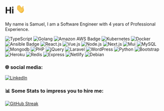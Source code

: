 # Hi <img src="https://github.com/timokonkwo/timokonkwo/blob/main/wave.gif" width="30px" height="30px"> 

<p align="left">My name is Samuel, I am a Software Engineer with 4 years of Professional Experience.</p>

![TypeScript](https://img.shields.io/badge/TypeScript-007ACC?style=flat-square&logo=typescript&logoColor=white)
![Golang](https://img.shields.io/badge/Golang-FF2D20?style=flat-square&logo=go&logoColor=white)
![Amazon AWS Badge](https://img.shields.io/badge/Amazon%20AWS-ffd300?logo=amazonaws&logoColor=fff&style=flat-square)
![Kubernetes](https://img.shields.io/badge/kubernetes-000000?style=flat-square&logo=kubernetes&logoColor=white)
![Docker](https://img.shields.io/badge/Docker-0CC1F3?style=flat-square&logo=docker&logoColor=white)
![Ansible Badge](https://img.shields.io/badge/Ansible-E00?logo=ansible&logoColor=fff&style=flat-square)
![React.js](https://img.shields.io/badge/React.js-0081CB?style=flat-square&logo=react&logoColor=61DAFB)
![Vue.js](https://img.shields.io/badge/Vue.js-35495E?style=flat-square&logo=vue.js&logoColor=4FC08D)
![Node.js](https://img.shields.io/badge/Node.js-43853D?style=flat-square&logo=node.js&logoColor=white)
![Next.js](https://img.shields.io/badge/Next.js-663399?style=flat-square&logo=next.js&logoColor=white)
![Mui](https://img.shields.io/badge/mui-38B2AC?style=flat-square&logo=mui&logoColor=white)
![MySQL](https://img.shields.io/badge/MySQL-005C84?style=flat-square&logo=mysql&logoColor=white)
![Mongodb](https://img.shields.io/badge/Mongodb-07405E?style=flat-square&logo=mongodb&logoColor=white)
![PHP](https://img.shields.io/badge/PHP-777BB4?style=flat-square&logo=php&logoColor=white)
![jQuery](https://img.shields.io/badge/jQuery-0769AD?style=flat-square&logo=jquery&logoColor=white)
![Laravel](https://img.shields.io/badge/Laravel-FF2D20?style=flat-square&logo=laravel&logoColor=white)
![WordPress](https://img.shields.io/badge/Wordpress-21759B?style=flat-square&logo=wordpress&logoColor=white)
![Python](https://img.shields.io/badge/Python-3776AB?style=flat-square&logo=python&logoColor=white)
![Bootstrap](https://img.shields.io/badge/Bootstrap-563D7C?style=flat-square&logo=bootstrap&logoColor=white)
![Heroku](https://img.shields.io/badge/Heroku-003545?style=flat-square&logo=Heroku&logoColor=white)
![Redis](https://img.shields.io/badge/redis-%23DD0031.svg?&style=flat-square&logo=redis&logoColor=white)
![Express](https://img.shields.io/badge/express-%23DD2063.svg?&style=flat-square&logo=express&logoColor=white)
![Netlify](https://img.shields.io/badge/Netlify-00C7B7?style=flat-square&logo=netlify&logoColor=white)
![Debian](https://img.shields.io/badge/Debian-A81D33?style=flat-square&logo=debian&logoColor=white)


### 🌐 social media:
[![LinkedIn](https://img.shields.io/badge/LinkedIn-%230077B5.svg?logo=linkedin&logoColor=white)](https://linkedin.com/in/proftoby)

### 📊 Some Stats to impress you to hire me:
[![GitHub Streak](http://github-readme-streak-stats.herokuapp.com?user=profsam97&theme=highcontrast)](https://git.io/streak-stats)

